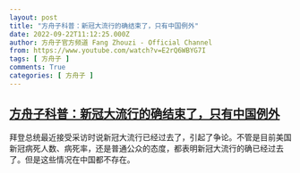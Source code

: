 ```yaml
---
layout: post
title: "方舟子科普：新冠大流行的确结束了，只有中国例外"
date: 2022-09-22T11:12:25.000Z
author: 方舟子官方频道 Fang Zhouzi - Official Channel
from: https://www.youtube.com/watch?v=E2rQ6WBYG7I
tags: [ 方舟子 ]
comments: True
categories: [ 方舟子 ]
---
```

<!--1663845145000-->
[方舟子科普：新冠大流行的确结束了，只有中国例外](https://www.youtube.com/watch?v=E2rQ6WBYG7I)
------

<div>
拜登总统最近接受采访时说新冠大流行已经过去了，引起了争论。不管是目前美国新冠病死人数、病死率，还是普通公众的态度，都表明新冠大流行的确已经过去了。但是这些情况在中国都不存在。
</div>
